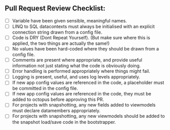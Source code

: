 ## Pull Request Review Checklist:

- [ ] Variable have been given sensible, meaningful names.
- [ ] LINQ to SQL datacontexts must always be initialised with an explicit connection string drawn from a config file.
- [ ] Code is DRY (Dont Repeat Yourself). (But make sure where this is applied, the two things are actually the same!)
- [ ] No values have been hard-coded where they should be drawn from a config file.
- [ ] Comments are present where appropriate, and provide useful information not just stating what the code is obviously doing.
- [ ] Error handling is performed appropriately where things might fail.
- [ ] Logging is present, useful, and uses log levels appropriately.
- [ ] If new app config values are referenced in the code, a placeholder must be committed in the config file.
- [ ] If new app config values are referenced in the code, they must be added to octopus before approving this PR.
- [ ] For projects with snapshotting, any new fields added to viewmodels must declare datamembers appropriately.
- [ ] For projects with snapshotting, any new viewmodels should be added to the snapshot load/save code in the bootstrapper.

